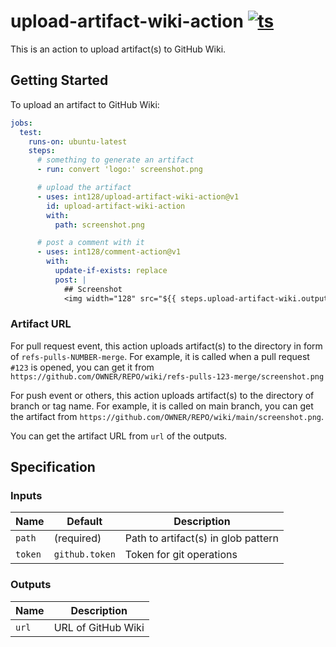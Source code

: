 # upload-artifact-wiki-action [![ts](https://github.com/int128/upload-artifact-wiki-action/actions/workflows/ts.yaml/badge.svg)](https://github.com/int128/upload-artifact-wiki-action/actions/workflows/ts.yaml)

This is an action to upload artifact(s) to GitHub Wiki.


## Getting Started

To upload an artifact to GitHub Wiki:

```yaml
jobs:
  test:
    runs-on: ubuntu-latest
    steps:
      # something to generate an artifact
      - run: convert 'logo:' screenshot.png

      # upload the artifact
      - uses: int128/upload-artifact-wiki-action@v1
        id: upload-artifact-wiki-action
        with:
          path: screenshot.png

      # post a comment with it
      - uses: int128/comment-action@v1
        with:
          update-if-exists: replace
          post: |
            ## Screenshot
            <img width="128" src="${{ steps.upload-artifact-wiki.outputs.url }}/screenshot.png">
```

### Artifact URL

For pull request event, this action uploads artifact(s) to the directory in form of `refs-pulls-NUMBER-merge`.
For example, it is called when a pull request `#123` is opened, you can get it from `https://github.com/OWNER/REPO/wiki/refs-pulls-123-merge/screenshot.png`

For push event or others, this action uploads artifact(s) to the directory of branch or tag name.
For example, it is called on main branch, you can get the artifact from `https://github.com/OWNER/REPO/wiki/main/screenshot.png`.

You can get the artifact URL from `url` of the outputs.


## Specification

### Inputs

| Name | Default | Description
|------|----------|------------
| `path` | (required) | Path to artifact(s) in glob pattern
| `token` | `github.token` | Token for git operations


### Outputs

| Name | Description
|------|------------
| `url` | URL of GitHub Wiki

